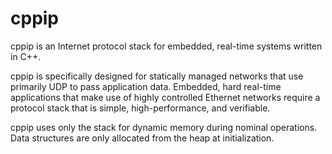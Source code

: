 # cppip

cppip is an Internet protocol stack for embedded, real-time systems
written in C++.

cppip is specifically designed for statically managed networks that
use primarily UDP to pass application data.  Embedded, hard real-time
applications that make use of highly controlled Ethernet networks require
a protocol stack that is simple, high-performance, and verifiable.

cppip uses only the stack for dynamic memory during nominal operations.
Data structures are only allocated from the heap at initialization.

